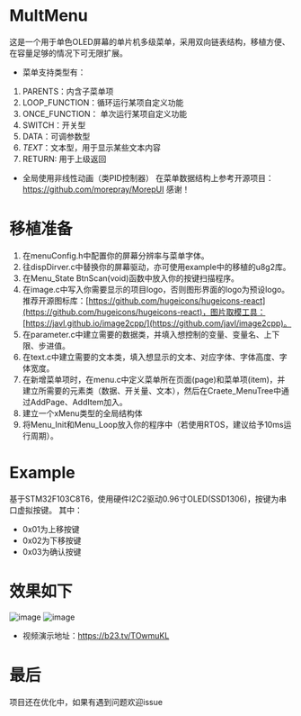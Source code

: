 # MultMenu
这是一个用于单色OLED屏幕的单片机多级菜单，采用双向链表结构，移植方便、在容量足够的情况下可无限扩展。
- 菜单支持类型有：
1. PARENTS：内含子菜单项
2. LOOP_FUNCTION：循环运行某项自定义功能
3. ONCE_FUNCTION： 单次运行某项自定义功能
4. SWITCH：开关型
5. DATA：可调参数型
6. _TEXT_：文本型，用于显示某些文本内容
7. RETURN: 用于上级返回
- 全局使用非线性动画（类PID控制器）
在菜单数据结构上参考开源项目：https://github.com/morepray/MorepUI  感谢！
# 移植准备
1. 在menuConfig.h中配置你的屏幕分辨率与菜单字体。
2. 往dispDirver.c中替换你的屏幕驱动，亦可使用example中的移植的u8g2库。
3. 在Menu_State BtnScan(void)函数中放入你的按键扫描程序。
4. 在image.c中写入你需要显示的项目logo，否则图形界面的logo为预设logo。推荐开源图标库：[https://github.com/hugeicons/hugeicons-react](https://github.com/hugeicons/hugeicons-react)，图片取模工具：[https://javl.github.io/image2cpp/](https://github.com/javl/image2cpp)。
5. 在parameter.c中建立需要的数据类，并填入想控制的变量、变量名、上下限、步进值。
6. 在text.c中建立需要的文本类，填入想显示的文本、对应字体、字体高度、字体宽度。
7. 在新增菜单项时，在menu.c中定义菜单所在页面(page)和菜单项(item)，并建立所需要的元素类（数据、开关量、文本），然后在Craete_MenuTree中通过AddPage、AddItem加入。
8. 建立一个xMenu类型的全局结构体
9. 将Menu_Init和Menu_Loop放入你的程序中（若使用RTOS，建议给予10ms运行周期）。
# Example
基于STM32F103C8T6，使用硬件I2C2驱动0.96寸OLED(SSD1306)，按键为串口虚拟按键。
其中：
- 0x01为上移按键
- 0x02为下移按键
- 0x03为确认按键
# 效果如下
![image](https://github.com/JFeng-Z/MultMenu/blob/master/Image/img1.png)
![image](https://github.com/JFeng-Z/MultMenu/blob/master/Image/img2.png)
- 视频演示地址：https://b23.tv/TOwmuKL
# 最后
项目还在优化中，如果有遇到问题欢迎issue
